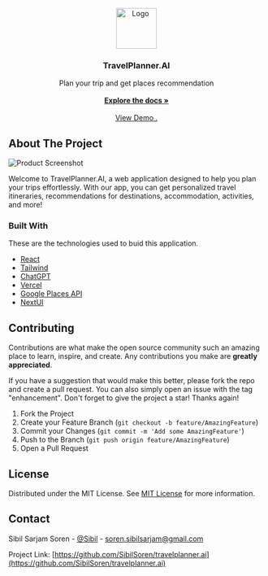                          
<br/>
<div align="center">
<a href="https://github.com/ShaanCoding/ReadME-Generator">
<img src="https://i.postimg.cc/vDRk1ftm/logo.png" alt="Logo" width="80" height="80">
</a>
<h3 align="center">TravelPlanner.AI</h3>
<p align="center">
Plan your trip and get places recommendation
<br/>
<br/>
<a href="https://github.com/SibilSoren/travelplanner.ai"><strong>Explore the docs »</strong></a>
<br/>
<br/>
<a href="https://travelplanner-ai.vercel.app/">View Demo .</a>  


</p>
</div>

 ## About The Project

![Product Screenshot](https://i.postimg.cc/Wzn8Qt93/Screenshot-2024-06-06-at-3-34-12-PM.png)

Welcome to TravelPlanner.AI, a web application designed to help you plan your trips effortlessly. With our app, you can get personalized travel itineraries, recommendations for destinations, accommodation, activities, and more!
 ### Built With

These are the technologies used to buid this application.

- [React](https://reactjs.org)
- [Tailwind](https://tailwindcss.com/)
- [ChatGPT](https://chat.openai.com/)
- [Vercel](https://vercel.com/)
- [Google Places API ](https://developers.google.com/maps/documentation/places/web-service)
- [NextUI](https://nextui.org/)
 ## Contributing

Contributions are what make the open source community such an amazing place to learn, inspire, and create. Any contributions you make are **greatly appreciated**.

If you have a suggestion that would make this better, please fork the repo and create a pull request. You can also simply open an issue with the tag "enhancement".
Don't forget to give the project a star! Thanks again!

1. Fork the Project
2. Create your Feature Branch (`git checkout -b feature/AmazingFeature`)
3. Commit your Changes (`git commit -m 'Add some AmazingFeature'`)
4. Push to the Branch (`git push origin feature/AmazingFeature`)
5. Open a Pull Request
 ## License

Distributed under the MIT License. See [MIT License](https://opensource.org/licenses/MIT) for more information.
 ## Contact

Sibil Sarjam Soren - [@Sibil](https://www.linkedin.com/in/sibilsarjamsoren/) - soren.sibilsarjam@gmail.com

Project Link: [https://github.com/SibilSoren/travelplanner.ai](https://github.com/SibilSoren/travelplanner.ai)
